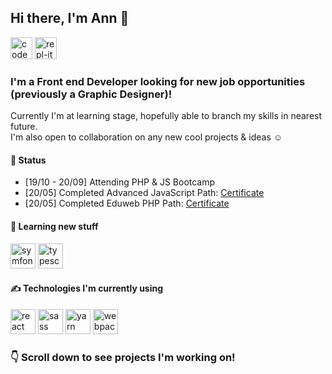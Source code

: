 ## Hi there, I'm Ann 👋
[<img src=https://cdn.jsdelivr.net/npm/simple-icons@3.0.1/icons/codepen.svg height="35" width="35" alt="codepen icon">](https://codepen.io/merkund)
[<img src=https://cdn.jsdelivr.net/npm/simple-icons@3.0.1/icons/repl-dot-it.svg height="35" width="35" alt="repl-it icon">](https://repl.it/@anndev)

### I'm a Front end Developer looking for new job opportunities (previously a Graphic Designer)!
Currently I'm at learning stage, hopefully able to branch my skills in nearest future. <br />
I'm also open to collaboration on any new cool projects & ideas ☺️

#### 🚀 Status
* [19/10 - 20/09] Attending PHP & JS Bootcamp
* [20/05] Completed Advanced JavaScript Path: [Certificate](https://eduweb.pl/profil/97484/certyfikaty/7de4-0676-224e-4980/zaawansowany-javascript)
* [20/05] Completed Eduweb PHP Path: [Certificate](https://eduweb.pl/profil/97484/certyfikaty/efb8-e5c6-b745-41a7/php?utm_content=reminder&utm_campaign=website&utm_source=Newsletter%20eduweb.pl&utm_term=allusers&utm_medium=email)

#### 🌱  Learning new stuff
<p>
  <img src=https://devicons.github.io/devicon/devicon.git/icons/symfony/symfony-original-wordmark.svg alt=symfony width="40" height="40"/>
  <img src=https://devicons.github.io/devicon/devicon.git/icons/typescript/typescript-original.svg alt=typescript width="40" height="40"/>
</p>

#### ✍️ Technologies I'm currently using
<p>
  <img src=https://devicons.github.io/devicon/devicon.git/icons/react/react-original-wordmark.svg alt=react width="40" height="40"/>
  <img src=https://devicons.github.io/devicon/devicon.git/icons/sass/sass-original.svg alt=sass width="40" height="40"/>
  <img src=https://devicons.github.io/devicon/devicon.git/icons/yarn/yarn-original.svg alt=yarn width="40" height="40"/>
  <img src=https://devicons.github.io/devicon/devicon.git/icons/webpack/webpack-original.svg alt=webpack width="40" height="40"/>
</p>

### 👇 Scroll down to see projects I'm working on! 

